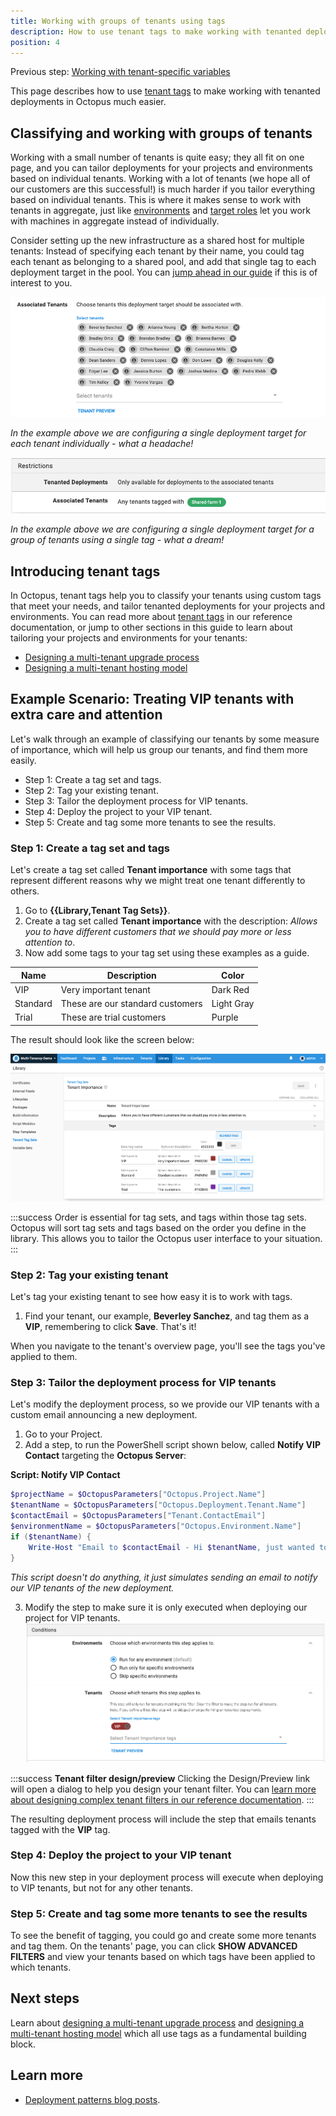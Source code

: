 ```yaml
---
title: Working with groups of tenants using tags
description: How to use tenant tags to make working with tenanted deployments in Octopus.
position: 4
---
```


Previous step: [Working with tenant-specific variables](/docs/deployments/patterns/multi-tenant-deployments/multi-tenant-deployment-guide/working-with-tenant-specific-variables.md)

This page describes how to use [tenant tags](/docs/deployments/patterns/multi-tenant-deployments/tenant-tags.md) to make working with tenanted deployments in Octopus much easier.

## Classifying and working with groups of tenants

Working with a small number of tenants is quite easy; they all fit on one page, and you can tailor deployments for your projects and environments based on individual tenants. Working with a lot of tenants (we hope all of our customers are this successful!) is much harder if you tailor everything based on individual tenants. This is where it makes sense to work with tenants in aggregate, just like [environments](/docs/infrastructure/environments/index.md) and [target roles](/docs/infrastructure/deployment-targets/index.md#target-roles) let you work with machines in aggregate instead of individually.

Consider setting up the new infrastructure as a shared host for multiple tenants: Instead of specifying each tenant by their name, you could tag each tenant as belonging to a shared pool, and add that single tag to each deployment target in the pool. You can [jump ahead in our guide](/docs/deployments/patterns/multi-tenant-deployments/multi-tenant-deployment-guide/designing-a-multi-tenant-hosting-model.md) if this is of interest to you.

![](images/multi-tenant-deployment-target-all.png "width=500")

*In the example above we are configuring a single deployment target for each tenant individually - what a headache!*

![](images/multi-tenancy-deployment-target.png "width=500")

*In the example above we are configuring a single deployment target for a group of tenants using a single tag - what a dream!*

## Introducing tenant tags

In Octopus, tenant tags help you to classify your tenants using custom tags that meet your needs, and tailor tenanted deployments for your projects and environments. You can read more about [tenant tags](/docs/deployments/patterns/multi-tenant-deployments/tenant-tags.md) in our reference documentation, or jump to other sections in this guide to learn about tailoring your projects and environments for your tenants:

- [Designing a multi-tenant upgrade process](/docs/deployments/patterns/multi-tenant-deployments/multi-tenant-deployment-guide/designing-a-multi-tenant-upgrade-process.md)
- [Designing a multi-tenant hosting model](/docs/deployments/patterns/multi-tenant-deployments/multi-tenant-deployment-guide/designing-a-multi-tenant-hosting-model.md)

## Example Scenario: Treating VIP tenants with extra care and attention

Let's walk through an example of classifying our tenants by some measure of importance, which will help us group our tenants, and find them more easily.

- Step 1: Create a tag set and tags.
- Step 2: Tag your existing tenant.
- Step 3: Tailor the deployment process for VIP tenants.
- Step 4: Deploy the project to your VIP tenant.
- Step 5: Create and tag some more tenants to see the results.

### Step 1: Create a tag set and tags

Let's create a tag set called **Tenant importance** with some tags that represent different reasons why we might treat one tenant differently to others.

1. Go to **{{Library,Tenant Tag Sets}}**.
2. Create a tag set called **Tenant importance** with the description:
   *Allows you to have different customers that we should pay more or less attention to*.
3. Now add some tags to your tag set using these examples as a guide.

| Name     | Description                            | Color      |
| -------- | -------------------------------------- | ---------- |
| VIP      | Very important tenant                  | Dark Red   |
| Standard | These are our standard customers       | Light Gray |
| Trial    | These are trial customers              | Purple     |

The result should look like the screen below:

![](images/multi-tenant-tags-importance.png "width=500")

:::success
Order is essential for tag sets, and tags within those tag sets. Octopus will sort tag sets and tags based on the order you define in the library. This allows you to tailor the Octopus user interface to your situation.
:::

### Step 2: Tag your existing tenant

Let's tag your existing tenant to see how easy it is to work with tags.

1. Find your tenant, our example, **Beverley Sanchez**, and tag them as a **VIP**, remembering to click **Save**. That's it!

When you navigate to the tenant's overview page, you'll see the tags you've applied to them.

### Step 3: Tailor the deployment process for VIP tenants

Let's modify the deployment process, so we provide our VIP tenants with a custom email announcing a new deployment.

1. Go to your Project.
2. Add a step, to run the PowerShell script shown below, called **Notify VIP Contact** targeting the **Octopus Server**:

**Script: Notify VIP Contact**

```powershell
$projectName = $OctopusParameters["Octopus.Project.Name"]
$tenantName = $OctopusParameters["Octopus.Deployment.Tenant.Name"]
$contactEmail = $OctopusParameters["Tenant.ContactEmail"]
$environmentName = $OctopusParameters["Octopus.Environment.Name"]
if ($tenantName) {
    Write-Host "Email to $contactEmail - Hi $tenantName, just wanted to let you know we've upgraded $projectName in your $environmentName environment."
}
```

*This script doesn't do anything, it just simulates sending an email to notify our VIP tenants of the new deployment.*

3. Modify the step to make sure it is only executed when deploying our project for VIP tenants.
    ![](images/multi-tenant-vip-email.png "width=500")

:::success
**Tenant filter design/preview**
Clicking the Design/Preview link will open a dialog to help you design your tenant filter. You can [learn more about designing complex tenant filters in our reference documentation](/docs/deployments/patterns/multi-tenant-deployments/tenant-tags.md).
:::

The resulting deployment process will include the step that emails tenants tagged with the **VIP** tag.

### Step 4: Deploy the project to your VIP tenant

Now this new step in your deployment process will execute when deploying to VIP tenants, but not for any other tenants.

### Step 5: Create and tag some more tenants to see the results

To see the benefit of tagging, you could go and create some more tenants and tag them. On the tenants' page, you can click **SHOW ADVANCED FILTERS** and view your tenants based on which tags have been applied to which tenants.

## Next steps

Learn about [designing a multi-tenant upgrade process](/docs/deployments/patterns/multi-tenant-deployments/multi-tenant-deployment-guide/designing-a-multi-tenant-upgrade-process.md) and [designing a multi-tenant hosting model](/docs/deployments/patterns/multi-tenant-deployments/multi-tenant-deployment-guide/designing-a-multi-tenant-hosting-model.md) which all use tags as a fundamental building block.

## Learn more

- [Deployment patterns blog posts](https://octopus.com/blog/tag/Deployment%20Patterns).